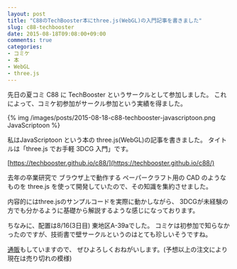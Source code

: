 ```yaml
---
layout: post
title: "C88のTechBooster本にthree.js(WebGL)の入門記事を書きました"
slug: c88-techbooster
date: 2015-08-18T09:08:00+09:00
comments: true
categories:
- コミケ
- 本
- WebGL
- three.js
---
```


先日の夏コミ C88 に TechBooster というサークルとして参加しました。
これによって、コミケ初参加がサークル参加という実績を得ました。

{% img /images/posts/2015-08-18-c88-techbooster-javascriptoon.png JavaScriptoon %}

私はJavaScriptoon という本の three.js(WebGL)の記事を書きました。
タイトルは「three.js でお手軽 3DCG 入門」です。

[https://techbooster.github.io/c88/](https://techbooster.github.io/c88/)

去年の卒業研究で ブラウザ上で動作する ペーパークラフト用の CAD のようなものを
three.js を使って開発していたので、その知識を集約させました。

内容的にはthree.jsのサンプルコードを実際に動かしながら、
3DCGが未経験の方でも分かるように基礎から解説するような感じになっております。

ちなみに、配置は8/16(3日目) 東地区A-39aでした。
コミケは初参加で知らなかったのですが、技術書で壁サークルというのはとても珍しいそうですね。

[通販](https://techbooster.booth.pm/items/126683)もしていますので、
ぜひよろしくおねがいします。(予想以上の注文により現在は売り切れの模様)
